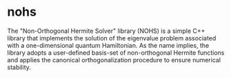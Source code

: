 # nohs
The "Non-Orthogonal Hermite Solver" library (NOHS) is a simple C++ library that implements the solution of the eigenvalue problem associated with a one-dimensional quantum Hamiltonian. As the name implies, the library adopts a user-defined basis-set of non-orthogonal Hermite functions and applies the canonical orthogonalization procedure to ensure numerical stability.
